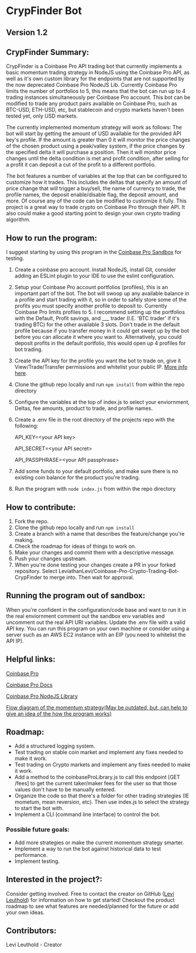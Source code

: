 # CrypFinder Bot 
## Version 1.2

## CrypFinder Summary: 
CrypFinder is a Coinbase Pro API trading bot that currently implements a basic momentum trading strategy in NodeJS using the Coinbase Pro API, as well as it's own custom library for the endpoints that are not supported by the now deprecated Coinbase Pro NodeJS Lib. Currently Coinbase Pro limits the number of portfolios to 5, this means that the bot can run up to 4 trading instances simultaneously per Coinbase Pro account. This bot can be modified to trade any product pairs available on Coinbase Pro, such as BTC-USD, ETH-USD, etc, but stablecoin and crypto markets haven't been tested yet, only USD markets. 

The currently implemented momentum strategy will work as follows: The bot will start by getting the amount of USD available for the provided API key's profile. If the amount is greater than 0 it will monitor the price changes of the chosen product using a peak/valley system, if the price changes by the specified delta it will purchase a position. Then it will monitor price changes until the delta condition is met and profit condition, after selling for a profit it can deposit a cut of the profit to a different portfolio. 

The bot features a number of variables at the top that can be configured to customize how it trades. This includes the deltas that specify an amount of price change that will trigger a buy/sell, the name of currency to trade, the profile names, the deposit enable/disable flag, the deposit amount, and more. Of course any of the code can be modified to customize it fully. This project is a great way to trade crypto on Coinbase Pro through their API. It also could make a good starting point to design your own crypto trading algorithm.

## How to run the program:
I suggest starting by using this program in the [Coinbase Pro Sandbox](https://docs.pro.coinbase.com/#sandbox) for testing. 
1. Create a coinbase pro account. Install NodeJS, install Git, consider adding an ESLint plugin to your IDE to use the eslint configuration.
2. Setup your Coinbase Pro account portfolios (profiles), this is an important part of the bot. The bot will swoop up any available balance in a profile and start trading with it, so in order to safely store some of the profits you must specify another profile to deposit to. Currently Coinbase Pro limits profiles to 5. I recommend setting up the portfolios with the Default, Profit savings, and ___ trader (I.E. 'BTC trader' if it's trading BTC) for the other available 3 slots. Don't trade in the default profile because if you transfer money in it could get swept up by the bot before you can allocate it where you want to. Alternatively, you could deposit profits in the default portfolio, this would open up 4 profiles for bot trading. 
3. Create the API key for the profile you want the bot to trade on, give it View/Trade/Transfer permissions and whitelist your public IP. [More info here](https://help.coinbase.com/en/pro/other-topics/api/how-do-i-create-an-api-key-for-coinbase-pro). 
4. Clone the github repo locally and run `npm install` from within the repo directory
5. Configure the variables at the top of index.js to select your enviornment, Deltas, fee amounts, product to trade, and profile names.
6. Create a .env file in the root directory of the projects repo with the following:

    API_KEY=\<your API key>

    API_SECRET=\<your API secret>

    API_PASSPHRASE=\<your API passphrase>
7. Add some funds to your default portfolio, and make sure there is no existing coin balance for the product you're trading.
8. Run the program with `node index.js` from within the repo directory

## How to contribute:
1. Fork the repo.
2. Clone the github repo locally and run `npm install` 
3. Create a branch with a name that describes the feature/change you're making.
4. Check the roadmap for ideas of things to work on.
5. Make your changes and commit them with a descriptive message.
6. Push your changes upstream.
7. When you're done testing your changes create a PR in your forked repository. Select LeviathanLevi/Coinbase-Pro-Crypto-Trading-Bot-CrypFinder to merge into. Then wait for approval.

## Running the program out of sandbox:
When you're confident in the configuration/code base and want to run it in the real enviornment comment out the sandbox env variables and uncomment out the real API URI variables. Update the .env file with a valid API key. You can run this program on your own machine or consider using a server such as an AWS EC2 instance with an EIP (you need to whitelist the API IP).

## Helpful links:
[Coinbase Pro](https://pro.coinbase.com/trade/BTC-USD)

[Coinbase Pro Docs](https://docs.pro.coinbase.com/#introduction)

[Coinbase Pro NodeJS Library](https://www.npmjs.com/package/coinbase-pro)

[Flow diagram of the momentum strategy(May be outdated, but, can help to give an idea of the how the program works)](https://drive.google.com/file/d/1sMg7nWcuCDwHS5wdwHgoe5qqODO7UEFA/view?usp=sharing)

## Roadmap: 
- Add a structured logging system.
- Test trading on stable coin market and implement any fixes needed to make it work.
- Test trading on Crypto markets and implement any fixes needed to make it work.
- Add a method to the coinbaseProLibrary.js to call this endpoint [GET /fees] to get the current taker/maker fees for the user so that those values don't have to be manually entered.
- Organize the code so that there's a folder for other trading strategies (IE mometum, mean reversion, etc). Then use index.js to select the strategy to start the bot with.
- Implement a CLI (command line interface) to control the bot.

### Possible future goals:
- Add more strategies or make the current momentum strategy smarter.
- Implement a way to run the bot against historical data to test performance.
- Implement testing. 

## Interested in the project?:
Consider getting involved. Free to contact the creator on GitHub ([Levi Leuthold](https://github.com/LeviathanLevi)) for information on how to get started! Checkout the product roadmap to see what features are needed/planned for the future or add your own ideas. 

## Contributors:
Levi Leuthold - Creator